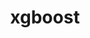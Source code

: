 ---
title: "xgboost"
layout: cache
categories: [package, develop-2023-12-10]
meta: {"versions": ["1.6.2"], "compilers": ["apple-clang@=15.0.0", "gcc@=11.3.0"], "oss": ["ubuntu22.04", "ventura"], "platforms": ["darwin", "linux"], "targets": ["aarch64", "x86_64_v3"], "stacks": ["ml-darwin-aarch64-mps", "ml-linux-x86_64-cpu", "ml-linux-x86_64-cuda", "ml-linux-x86_64-rocm", "root"], "num_specs": 3, "num_specs_by_stack": {"ml-darwin-aarch64-mps": 1, "root": 3, "ml-linux-x86_64-rocm": 1, "ml-linux-x86_64-cpu": 1, "ml-linux-x86_64-cuda": 1}}
spec_details: [{"hash": "ye5egd5ipa7beurienk35hb5hyfdgyd7", "compiler": "apple-clang@=15.0.0", "versions": ["1.6.2"], "os": "ventura", "platform": "darwin", "target": "aarch64", "variants": ["build_system=cmake", "build_type=Release", "~cuda", "generator=ninja", "~ipo", "~nccl", "+openmp"], "stacks": ["ml-darwin-aarch64-mps", "root"], "size": "-", "tarball": "https://binaries.spack.io/releases/develop-2023-12-10/build_cache/darwin-ventura-aarch64/apple-clang-15.0.0/xgboost-1.6.2/darwin-ventura-aarch64-apple-clang-15.0.0-xgboost-1.6.2-ye5egd5ipa7beurienk35hb5hyfdgyd7.spack"}, {"hash": "jnbugjdggi5pc5isfvu672qnj6eaumqe", "compiler": "gcc@=11.3.0", "versions": ["1.6.2"], "os": "ubuntu22.04", "platform": "linux", "target": "x86_64_v3", "variants": ["build_system=cmake", "build_type=Release", "~cuda", "generator=ninja", "~ipo", "~nccl", "+openmp"], "stacks": ["ml-linux-x86_64-rocm", "root", "ml-linux-x86_64-cpu"], "size": "-", "tarball": "https://binaries.spack.io/releases/develop-2023-12-10/build_cache/linux-ubuntu22.04-x86_64_v3/gcc-11.3.0/xgboost-1.6.2/linux-ubuntu22.04-x86_64_v3-gcc-11.3.0-xgboost-1.6.2-jnbugjdggi5pc5isfvu672qnj6eaumqe.spack"}, {"hash": "gd5rpui34fgbk2imrgud4tutvhha4fqq", "compiler": "gcc@=11.3.0", "versions": ["1.6.2"], "os": "ubuntu22.04", "platform": "linux", "target": "x86_64_v3", "variants": ["build_system=cmake", "build_type=Release", "+cuda", "cuda_arch=80", "generator=ninja", "~ipo", "~nccl", "+openmp"], "stacks": ["root", "ml-linux-x86_64-cuda"], "size": "-", "tarball": "https://binaries.spack.io/releases/develop-2023-12-10/build_cache/linux-ubuntu22.04-x86_64_v3/gcc-11.3.0/xgboost-1.6.2/linux-ubuntu22.04-x86_64_v3-gcc-11.3.0-xgboost-1.6.2-gd5rpui34fgbk2imrgud4tutvhha4fqq.spack"}]
---